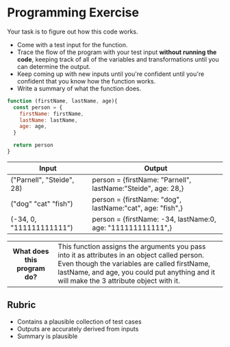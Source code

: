 # Programming Exercise

Your task is to figure out how this code works.

* Come with a test input for the function.
* Trace the flow of the program with your test input **without running the code**, keeping track of all of the variables and transformations until you can determine the output.
* Keep coming up with new inputs until you're confident until you're confident that you know how the function works.
* Write a summary of what the function does.

```js
function (firstName, lastName, age){
  const person = {
    firstName: firstName,
    lastName: lastName,
    age: age,
  }

  return person
}
```

| Input | Output |
| ----- | ------ |
|    ("Parnell", "Steide", 28)   |   person = {firstName: "Parnell", lastName:"Steide", age: 28,}| 
|("dog" "cat" "fish")       |    	person = {firstName: "dog", lastName:"cat", age: "fish",}    | 
|(-34, 0, "111111111111")       | person = {firstName: -34, lastName:0, age: "111111111111",}  | 

<table>
  <tr>
    <th>What does this program do?</th>
    <td> This function assigns the arguments you pass into it as attributes in an object called person. Even though the variables are called firstName, lastName, and age, you could put anything and it will make the 3 attribute object with it.</td>
  </tr>
</table>

## Rubric

* Contains a plausible collection of test cases
* Outputs are accurately derived from inputs
* Summary is plausible
